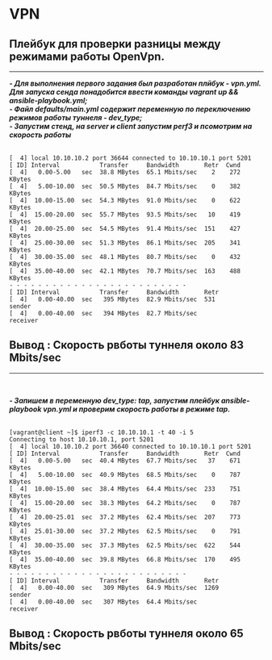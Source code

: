 # VPN
## Плейбук для проверки разницы между режимами работы OpenVpn.
---

***- Для выполнения первого задания был разработан плйбук - vpn.yml. Для запуска сенда понадобится ввести команды vagrant up && ansible-playbook.yml;***  
***- Файл defaults/main.yml содержит переменную по переключению режимов работы туннеля - dev_type;***  
***- Запустим стенд, на server и client запустим perf3 и псомотрим на скорость работы***  
<br> 

```console
[  4] local 10.10.10.2 port 36644 connected to 10.10.10.1 port 5201
[ ID] Interval           Transfer     Bandwidth       Retr  Cwnd
[  4]   0.00-5.00   sec  38.8 MBytes  65.1 Mbits/sec    2    272 KBytes       
[  4]   5.00-10.00  sec  50.5 MBytes  84.7 Mbits/sec    0    382 KBytes       
[  4]  10.00-15.00  sec  54.3 MBytes  91.0 Mbits/sec    0    622 KBytes       
[  4]  15.00-20.00  sec  55.7 MBytes  93.5 Mbits/sec   10    419 KBytes       
[  4]  20.00-25.00  sec  54.5 MBytes  91.4 Mbits/sec  151    427 KBytes       
[  4]  25.00-30.00  sec  51.3 MBytes  86.1 Mbits/sec  205    341 KBytes       
[  4]  30.00-35.00  sec  48.1 MBytes  80.7 Mbits/sec    0    432 KBytes       
[  4]  35.00-40.00  sec  42.1 MBytes  70.7 Mbits/sec  163    488 KBytes       
- - - - - - - - - - - - - - - - - - - - - - - - -
[ ID] Interval           Transfer     Bandwidth       Retr
[  4]   0.00-40.00  sec   395 MBytes  82.9 Mbits/sec  531             sender
[  4]   0.00-40.00  sec   394 MBytes  82.7 Mbits/sec                  receiver
```

**Вывод : Скорость рвботы туннеля около 83 Mbits/sec**
---
---
<br>

***- Запишем в переменную dev_type: tap, запустим плейбук ansible-playbook vpn.yml и проверим скорость работы в режиме tap.***  
<br>
```console
[vagrant@client ~]$ iperf3 -c 10.10.10.1 -t 40 -i 5
Connecting to host 10.10.10.1, port 5201
[  4] local 10.10.10.2 port 36640 connected to 10.10.10.1 port 5201
[ ID] Interval           Transfer     Bandwidth       Retr  Cwnd
[  4]   0.00-5.00   sec  40.4 MBytes  67.7 Mbits/sec   37    671 KBytes       
[  4]   5.00-10.00  sec  40.9 MBytes  68.5 Mbits/sec    0    787 KBytes       
[  4]  10.00-15.00  sec  38.4 MBytes  64.4 Mbits/sec  233    751 KBytes       
[  4]  15.00-20.00  sec  38.3 MBytes  64.2 Mbits/sec    0    787 KBytes       
[  4]  20.00-25.01  sec  37.2 MBytes  62.4 Mbits/sec  207    773 KBytes       
[  4]  25.01-30.00  sec  37.2 MBytes  62.5 Mbits/sec    0    791 KBytes       
[  4]  30.00-35.00  sec  37.3 MBytes  62.5 Mbits/sec  622    544 KBytes       
[  4]  35.00-40.00  sec  39.8 MBytes  66.8 Mbits/sec  170    495 KBytes       
- - - - - - - - - - - - - - - - - - - - - - - - -
[ ID] Interval           Transfer     Bandwidth       Retr
[  4]   0.00-40.00  sec   309 MBytes  64.9 Mbits/sec  1269             sender
[  4]   0.00-40.00  sec   307 MBytes  64.4 Mbits/sec                  receiver
```
**Вывод : Скорость рвботы туннеля около 65 Mbits/sec**
---